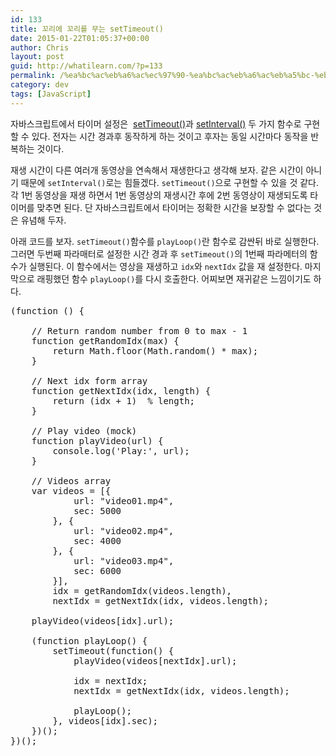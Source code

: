 ```yaml
---
id: 133
title: 꼬리에 꼬리를 무는 setTimeout()
date: 2015-01-22T01:05:37+00:00
author: Chris
layout: post
guid: http://whatilearn.com/?p=133
permalink: /%ea%bc%ac%eb%a6%ac%ec%97%90-%ea%bc%ac%eb%a6%ac%eb%a5%bc-%eb%ac%b4%eb%8a%94-timeout/
category: dev
tags: [JavaScript]
---
```


자바스크립트에서 타이머 설정은  <a href="https://developer.mozilla.org/en-US/docs/Web/API/WindowTimers.setTimeout">setTimeout()</a>과 <a href="https://developer.mozilla.org/en-US/docs/Web/API/WindowTimers.setInterval">setInterval()</a> 두 가지 함수로 구현할 수 있다. 전자는 시간 경과후 동작하게 하는 것이고 후자는 동일 시간마다 동작을 반복하는 것이다.

재생 시간이 다른 여러개 동영상을 연속해서 재생한다고 생각해 보자. 같은 시간이 아니기 때문에 <code>setInterval()</code>로는 힘들겠다. <code>setTimeout()</code>으로 구현할 수 있을 것 같다. 각 1번 동영상을 재생 하면서 1번 동영상의 재생시간 후에 2번 동영상이 재생되도록 타이머를 맞추면 된다. 단 자바스크립트에서 타이머는 정확한 시간을 보장할 수 없다는 것은 유념해 두자.

아래 코드를 보자. <code>setTimeout()</code>함수를 <code>playLoop()</code>란 함수로 감싼뒤 바로 실행한다. 그러면 두번째 파라매터로 설정한 시간 경과 후 <code>setTimeout()</code>의 1번째 파라메터의 함수가 실행된다. 이 함수에서는 영상을 재생하고 <code>idx</code>와 <code>nextIdx</code> 값을 재 설정한다. 마지막으로 래핑했던 함수 <code>playLoop()</code>를 다시 호출한다. 어찌보면 재귀같은 느낌이기도 하다.

<pre class="lang:js decode:true ">(function () {

    // Return random number from 0 to max - 1
    function getRandomIdx(max) {
        return Math.floor(Math.random() * max);
    }

    // Next idx form array
    function getNextIdx(idx, length) {
        return (idx + 1)  % length;
    }

    // Play video (mock)
    function playVideo(url) {
        console.log('Play:', url);
    }

    // Videos array
    var videos = [{
            url: "video01.mp4",
            sec: 5000
        }, {
            url: "video02.mp4",
            sec: 4000
        }, {
            url: "video03.mp4",
            sec: 6000
        }],
        idx = getRandomIdx(videos.length),
        nextIdx = getNextIdx(idx, videos.length);

    playVideo(videos[idx].url);

    (function playLoop() {
        setTimeout(function() {
            playVideo(videos[nextIdx].url);

            idx = nextIdx;
            nextIdx = getNextIdx(idx, videos.length);

            playLoop();
        }, videos[idx].sec);
    })();
})();</pre>

&nbsp;

